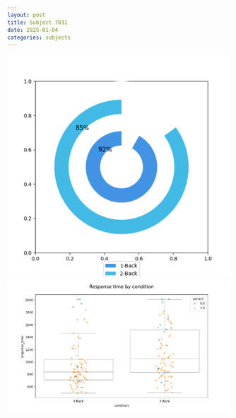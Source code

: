 ```yaml
---
layout: post
title: Subject 7031
date: 2025-01-04
categories: subjects
---
```


![](data/7031/run-17/7031_accuracy_by_condition.png)
![](data/7031/run-17/7031_response_time_by_condition.png)
